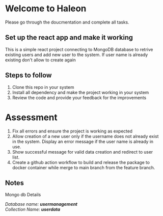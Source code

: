 # Welcome to Haleon

Please go through the doucmentation and complete all tasks.

## Set up the react app and make it working

This is a simple react project connecting to MongoDB database to retrive existing users 
and add new user to the system.
If user name is already existing don't allow to create again


## Steps to follow
1. Clone this repo in your system
2. Install all dependency and make the project working in your system
3. Review the code and provide your feedback for the improvements

# Assessment
1. Fix all errors and ensure the project is working as expected
2. Allow creation of a new user only if the username does not already exist in the system. Display an error message if the user name is already in use.
3. Show successful message for valid data creation and redirect to user list.
4. Create a github action workflow to build and release the package to docker container while merge to main branch from the feature branch.

## Notes
Mongo db Details

_Database name: **usermanagement**_   
_Collection Name: **userdata**_
